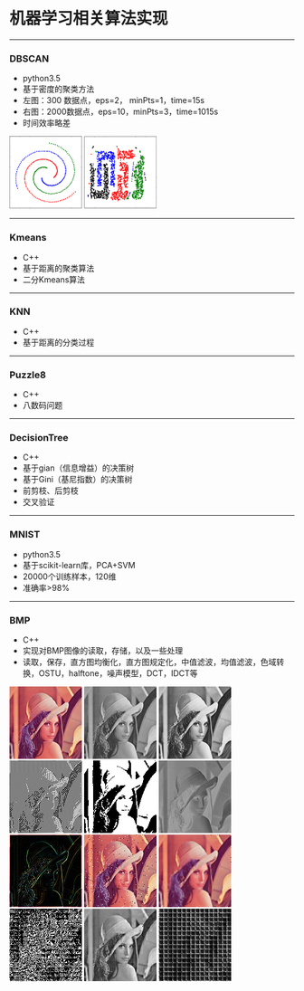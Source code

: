 # 机器学习相关算法实现
---
### DBSCAN
- python3.5
- 基于密度的聚类方法
- 左图：300  数据点，eps=2， minPts=1，time=15s
- 右图：2000数据点，eps=10，minPts=3，time=1015s
- 时间效率略差

<img src="https://github.com/xiaonimo/MachineLearning/blob/master/DBSCAN/result.PNG" width=128 height=128/>
<img src="https://github.com/xiaonimo/MachineLearning/blob/master/DBSCAN/result2.PNG" width=128 height=128/>

---
### Kmeans
- C++
- 基于距离的聚类算法
- 二分Kmeans算法

---
### KNN
- C++
- 基于距离的分类过程

---

### Puzzle8
- C++
- 八数码问题

---

### DecisionTree
- C++
- 基于gian（信息增益）的决策树
- 基于Gini（基尼指数）的决策树
- 前剪枝、后剪枝
- 交叉验证

---

### MNIST
- python3.5
- 基于scikit-learn库，PCA+SVM
- 20000个训练样本，120维
- 准确率>98%

---

### BMP
- C++
- 实现对BMP图像的读取，存储，以及一些处理
- 读取，保存，直方图均衡化，直方图规定化，中值滤波，均值滤波，色域转换，OSTU，halftone，噪声模型，DCT，IDCT等

<img src="https://github.com/xiaonimo/MachineLearning/blob/master/BMP/pics/lena.BMP" width=128 height=128/>
<img src="https://github.com/xiaonimo/MachineLearning/blob/master/BMP/pics/lena_gray.bmp" width=128 height=128/>
<img src="https://github.com/xiaonimo/MachineLearning/blob/master/BMP/pics/lena_gray_he2.bmp" width=128 height=128/>
<img src="https://github.com/xiaonimo/MachineLearning/blob/master/BMP/pics/lena_gray_halftone.bmp" width=128 height=128/>
<img src="https://github.com/xiaonimo/MachineLearning/blob/master/BMP/pics/lena_gray_otsu.bmp" width=128 height=128/>
<img src="https://github.com/xiaonimo/MachineLearning/blob/master/BMP/pics/lena_gray_hm.bmp" width=128 height=128/>
<img src="https://github.com/xiaonimo/MachineLearning/blob/master/BMP/pics/lena_laplacian.bmp" width=128 height=128/>
<img src="https://github.com/xiaonimo/MachineLearning/blob/master/BMP/pics/salt.bmp" width=128 height=128/>
<img src="https://github.com/xiaonimo/MachineLearning/blob/master/BMP/pics/salt_medianfilter.bmp" width=128 height=128/>
<img src="https://github.com/xiaonimo/MachineLearning/blob/master/BMP/pics/lena_gray_dct.bmp" width=128 height=128/>
<img src="https://github.com/xiaonimo/MachineLearning/blob/master/BMP/pics/lena_gray_idct.bmp" width=128 height=128/>
<img src="https://github.com/xiaonimo/MachineLearning/blob/master/BMP/pics/lena_gray_dft.bmp" width=128 height=128/>
